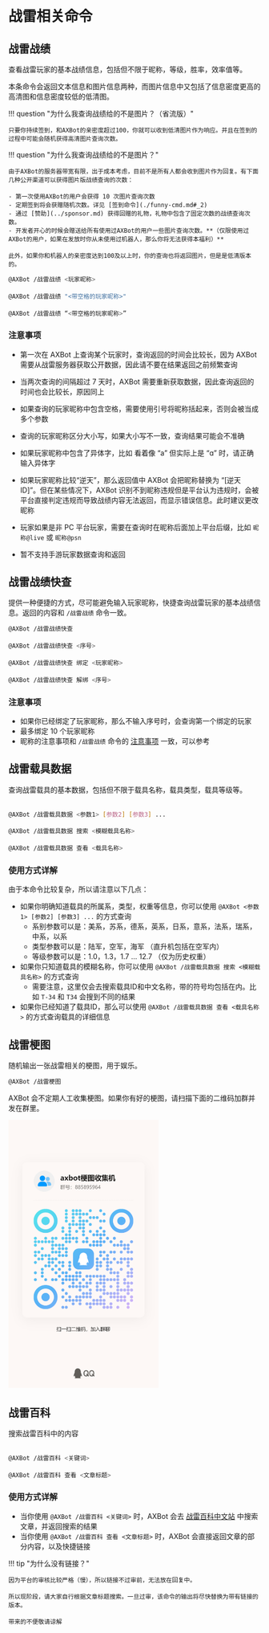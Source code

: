 # 战雷相关命令

## 战雷战绩

查看战雷玩家的基本战绩信息，包括但不限于昵称，等级，胜率，效率值等。

本条命令会返回文本信息和图片信息两种，而图片信息中又包括了信息密度更高的高清图和信息密度较低的低清图。

!!! question "为什么我查询战绩给的不是图片？（省流版）"

    只要你持续签到，和AXBot的亲密度超过100，你就可以收到低清图片作为响应。并且在签到的过程中可能会随机获得高清图片查询次数。

!!! question "为什么我查询战绩给的不是图片？"

    由于AXBot的服务器带宽有限，出于成本考虑，目前不是所有人都会收到图片作为回复。有下面几种公开渠道可以获得图片版战绩查询的次数：

    - 第一次使用AXBot的用户会获得 10 次图片查询次数
    - 定期签到将会获赠随机次数。详见 [签到命令](./funny-cmd.md#_2)
    - 通过 [赞助](../sponsor.md) 获得回赠的礼物，礼物中包含了固定次数的战绩查询次数。
    - 开发者开心的时候会赠送给所有使用过AXBot的用户一些图片查询次数。**（仅限使用过AXBot的用户，如果在发放时你从未使用过机器人，那么你将无法获得本福利）**

    此外，如果你和机器人的亲密度达到100及以上时，你的查询也将返回图片，但是是低清版本的。



```bash title="命令格式"
@AXBot /战雷战绩 <玩家昵称>

@AXBot /战雷战绩 "<带空格的玩家昵称>"

@AXBot /战雷战绩 “<带空格的玩家昵称>”
```

### 注意事项

- 第一次在 AXBot 上查询某个玩家时，查询返回的时间会比较长，因为 AXBot 需要从战雷服务器获取公开数据，因此请不要在结果返回之前频繁查询
- 当两次查询的间隔超过 7 天时，AXBot 需要重新获取数据，因此查询返回的时间也会比较长，原因同上
- 如果查询的玩家昵称中包含空格，需要使用引号将昵称括起来，否则会被当成多个参数
- 查询的玩家昵称区分大小写，如果大小写不一致，查询结果可能会不准确
- 如果玩家昵称中包含了异体字，比如 看着像 “a” 但实际上是 “ɑ” 时，请正确输入异体字
- 如果玩家昵称比较“逆天”，那么返回值中 AXBot 会把昵称替换为 “[逆天 ID]”。但在某些情况下，AXBot 识别不到昵称违规但是平台认为违规时，会被平台直接判定违规而导致战绩内容无法返回，而显示错误信息。此时建议更改昵称

- 玩家如果是非 PC 平台玩家，需要在查询时在昵称后面加上平台后缀，比如 `昵称@live` 或 `昵称@psn`
- 暂不支持手游玩家数据查询和返回

## 战雷战绩快查

提供一种便捷的方式，尽可能避免输入玩家昵称，快捷查询战雷玩家的基本战绩信息。返回的内容和 `/战雷战绩` 命令一致。

```bash title="命令格式"
@AXBot /战雷战绩快查

@AXBot /战雷战绩快查 <序号>

@AXBot /战雷战绩快查 绑定 <玩家昵称>

@AXBot /战雷战绩快查 解绑 <序号>

```

### 注意事项

- 如果你已经绑定了玩家昵称，那么不输入序号时，会查询第一个绑定的玩家
- 最多绑定 10 个玩家昵称
- 昵称的注意事项和 `/战雷战绩` 命令的 [注意事项](#_3) 一致，可以参考

## 战雷载具数据

查询战雷载具的基本数据，包括但不限于载具名称，载具类型，载具等级等。

```bash title="命令格式"

@AXBot /战雷载具数据 <参数1> [参数2] [参数3] ...

@AXBot /战雷载具数据 搜索 <模糊载具名称>

@AXBot /战雷载具数据 查看 <载具名称>
```

### 使用方式详解

由于本命令比较复杂，所以请注意以下几点：

- 如果你明确知道载具的所属系，类型，权重等信息，你可以使用 `@AXBot <参数1> [参数2] [参数3] ...` 的方式查询
    - 系别参数可以是：美系，苏系，德系，英系，日系，意系，法系，瑞系，中系，以系
    - 类型参数可以是：陆军，空军，海军 （直升机包括在空军内）
    - 等级参数可以是：1.0，1.3，1.7 ... 12.7 （仅为历史权重）
- 如果你只知道载具的模糊名称，你可以使用 `@AXBot /战雷载具数据 搜索 <模糊载具名称>` 的方式查询
    - 需要注意，这里仅会去搜索载具ID和中文名称，带的符号均包括在内。比如 `T-34` 和 `T34` 会搜到不同的结果
- 如果你已经知道了载具ID，那么可以使用 `@AXBot /战雷载具数据 查看 <载具名称>` 的方式查询载具的详细信息

## 战雷梗图

随机输出一张战雷相关的梗图，用于娱乐。

```bash title="命令格式"
@AXBot /战雷梗图
```

AXBot 会不定期人工收集梗图。如果你有好的梗图，请扫描下面的二维码加群并发在群里。

<img src="../../images/axbot_meme_group_qrcode.jpg" width="300">

## 战雷百科

搜索战雷百科中的内容

```bash title="命令格式"

@AXBot /战雷百科 <关键词>

@AXBot /战雷百科 查看 <文章标题>
```

### 使用方式详解

- 当你使用 `@AXBot /战雷百科 <关键词>` 时，AXBot 会去 [战雷百科中文站](https://wiki.biligame.com/warthunder/%E9%A6%96%E9%A1%B5) 中搜索文章，并返回搜索的结果
- 当你使用 `@AXBot /战雷百科 查看 <文章标题>` 时，AXBot 会直接返回文章的部分内容，以及快捷链接

!!! tip "为什么没有链接？"

    因为平台的审核比较严格（慢），所以链接不过审前，无法放在回复中。
    
    所以现阶段，请大家自行根据文章标题搜索。一旦过审，该命令的输出将尽快替换为带有链接的版本。
    
    带来的不便敬请谅解
